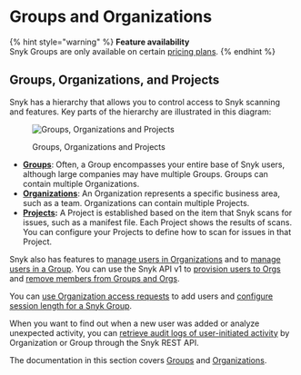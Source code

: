 # Groups and Organizations

{% hint style="warning" %}
**Feature availability**\
Snyk Groups are only available on certain [pricing plans](https://snyk.io/plans/).
{% endhint %}

## Groups, Organizations, and Projects

Snyk has a hierarchy that allows you to control access to Snyk scanning and features. Key parts of the hierarchy are illustrated in this diagram:

<figure><img src="../../.gitbook/assets/image (1) (1) (1) (2).png" alt="Groups, Organizations and Projects"><figcaption><p>Groups, Organizations and Projects</p></figcaption></figure>

* [**Groups**](groups/): Often, a Group encompasses your entire base of Snyk users, although large companies may have multiple Groups. Groups can contain multiple Organizations.
* [**Organizations**](organizations/): An Organization represents a specific business area, such as a team. Organizations can contain multiple Projects.
* [**Projects**](../snyk-projects/)**:** A Project is established based on the item that Snyk scans for issues, such as a manifest file. Each Project shows the results of scans. You can configure your Projects to define how to scan for issues in that Project.

Snyk also has features to [manage users in Organizations](organizations/manage-users-in-organizations.md) and to [manage users in a Group](groups/manage-users-in-a-group.md). You can use the Snyk API v1 to [provision users to Orgs](../user-management-with-the-snyk-api/provision-users-to-organizations-using-the-v1-api.md) and [remove members from Groups and Orgs](../user-management-with-the-snyk-api/remove-members-from-groups-and-orgs-using-the-api.md).

You can [use Organization access requests](organizations/requests-for-access-to-an-organization.md) to add users and [configure session length for a Snyk Group](groups/configure-session-length-for-a-snyk-group.md).

When you want to find out when a new user was added or analyze unexpected activity, you can [retrieve audit logs of user-initiated activity](../user-management-with-the-snyk-api/retrieve-audit-logs-of-user-initiated-activity-by-api-for-an-org-or-group.md) by Organization or Group through the Snyk REST API.

The documentation in this section covers [Groups](groups/) and [Organizations](organizations/).
